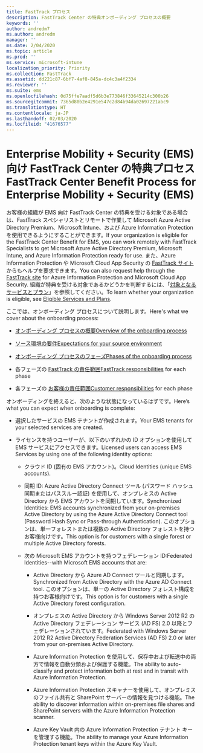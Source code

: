 ```yaml
---
title: FastTrack プロセス
description: FastTrack Center の特典オンボーディング プロセスの概要
keywords: ''
author: andredm7
ms.author: andredm
manager: ''
ms.date: 2/04/2020
ms.topic: article
ms.prod: ''
ms.service: microsoft-intune
localization_priority: Priority
ms.collection: FastTrack
ms.assetid: dd221c87-6bf7-4af8-845a-dc4c3a4f2334
ms.reviewer: ''
ms.suite: ems
ms.openlocfilehash: 0d75ffe7aadf5d6b3e773846f33645214c300b26
ms.sourcegitcommit: 7365d80b2e4291e547c2d84b94da02697221abc9
ms.translationtype: HT
ms.contentlocale: ja-JP
ms.lasthandoff: 02/03/2020
ms.locfileid: "41676577"
---
```

# <a name="fasttrack-center-benefit-process-for-enterprise-mobility--security-ems"></a><span data-ttu-id="f737e-103">Enterprise Mobility + Security (EMS) 向け FastTrack Center の特典プロセス</span><span class="sxs-lookup"><span data-stu-id="f737e-103">FastTrack Center Benefit Process for Enterprise Mobility + Security (EMS)</span></span>
<span data-ttu-id="f737e-104">お客様の組織が EMS 向け FastTrack Center の特典を受ける対象である場合は、FastTrack スペシャリストとリモートで作業して Microsoft Azure Active Directory Premium、Microsoft Intune、および Azure Information Protection を使用できるようにすることができます。</span><span class="sxs-lookup"><span data-stu-id="f737e-104">If your organization is eligible for the FastTrack Center Benefit for EMS, you can work remotely with FastTrack Specialists to get Microsoft Azure Active Directory Premium, Microsoft Intune, and Azure Information Protection ready for use.</span></span> <span data-ttu-id="f737e-105">また、Azure Information Protection や Microsoft Cloud App Security の [FastTrack サイト](https://www.microsoft.com/fasttrack/microsoft-365/ems)からもヘルプを要求できます。</span><span class="sxs-lookup"><span data-stu-id="f737e-105">You can also request help through the [FastTrack site](https://www.microsoft.com/fasttrack/microsoft-365/ems) for Azure Information Protection and Microsoft Cloud App Security.</span></span> <span data-ttu-id="f737e-106">組織が特典を受ける対象であるかどうかを判断するには、「[対象となるサービスとプラン](M365-eligible-services-and-plans.md)」を参照してください。</span><span class="sxs-lookup"><span data-stu-id="f737e-106">To learn whether your organization is eligible, see [Eligible Services and Plans](M365-eligible-services-and-plans.md).</span></span>


<span data-ttu-id="f737e-107">ここでは、オンボーディング プロセスについて説明します。</span><span class="sxs-lookup"><span data-stu-id="f737e-107">Here's what we cover about the onboarding process:</span></span>

-   [<span data-ttu-id="f737e-108">オンボーディング プロセスの概要</span><span class="sxs-lookup"><span data-stu-id="f737e-108">Overview of the onboarding process</span></span>](EMS-fasttrack-benefit-overview.md)

-   [<span data-ttu-id="f737e-109">ソース環境の要件</span><span class="sxs-lookup"><span data-stu-id="f737e-109">Expectations for your source environment</span></span>](EMS-source-environment-expectations.md)

-   [<span data-ttu-id="f737e-110">オンボーディング プロセスのフェーズ</span><span class="sxs-lookup"><span data-stu-id="f737e-110">Phases of the onboarding process</span></span>](EMS-onboarding-phases.md)

-   <span data-ttu-id="f737e-111">各フェーズの [FastTrack の責任範囲](EMS-fasttrack-responsibilities.md)</span><span class="sxs-lookup"><span data-stu-id="f737e-111">[FastTrack responsibilities](EMS-fasttrack-responsibilities.md) for each phase</span></span>

-   <span data-ttu-id="f737e-112">各フェーズの [お客様の責任範囲](EMS-your-responsibilities.md)</span><span class="sxs-lookup"><span data-stu-id="f737e-112">[Customer responsibilities](EMS-your-responsibilities.md) for each phase</span></span>

<span data-ttu-id="f737e-113">オンボーディングを終えると、次のような状態になっているはずです。</span><span class="sxs-lookup"><span data-stu-id="f737e-113">Here’s what you can expect when onboarding is complete:</span></span>

-   <span data-ttu-id="f737e-114">選択したサービスの EMS テナントが作成されます。</span><span class="sxs-lookup"><span data-stu-id="f737e-114">Your EMS tenants for your selected services are created.</span></span>

-   <span data-ttu-id="f737e-115">ライセンスを持つユーザーが、以下のいずれかの ID オプションを使用して EMS サービスにアクセスできます。</span><span class="sxs-lookup"><span data-stu-id="f737e-115">Licensed users can access EMS Services by using one of the following identity options:</span></span>

    -   <span data-ttu-id="f737e-116">クラウド ID (固有の EMS アカウント)。</span><span class="sxs-lookup"><span data-stu-id="f737e-116">Cloud Identities (unique EMS accounts).</span></span>

    -   <span data-ttu-id="f737e-117">同期 ID: Azure Active Directory Connect ツール (パスワード ハッシュ同期またはパススルー認証) を使用して、オンプレミスの Active Directory から EMS アカウントを同期しています。</span><span class="sxs-lookup"><span data-stu-id="f737e-117">Synchronized Identities: EMS accounts synchronized from your on-premises Active Directory by using the Azure Active Directory Connect tool (Password Hash Sync or Pass-through Authentication).</span></span> <span data-ttu-id="f737e-118">このオプションは、単一フォレストまたは複数の Active Directory フォレストを持つお客様向けです。</span><span class="sxs-lookup"><span data-stu-id="f737e-118">This option is for customers with a single forest or multiple Active Directory forests.</span></span>

    -   <span data-ttu-id="f737e-119">次の Microsoft EMS アカウントを持つフェデレーション ID:</span><span class="sxs-lookup"><span data-stu-id="f737e-119">Federated Identities--with Microsoft EMS accounts that are:</span></span>

        -   <span data-ttu-id="f737e-120">Active Directory から Azure AD Connect ツールと同期します。</span><span class="sxs-lookup"><span data-stu-id="f737e-120">Synchronized from Active Directory with the Azure AD Connect tool.</span></span> <span data-ttu-id="f737e-121">このオプションは、単一の Active Directory フォレスト構成を持つお客様向けです。</span><span class="sxs-lookup"><span data-stu-id="f737e-121">This option is for customers with a single Active Directory forest configuration.</span></span>

        -   <span data-ttu-id="f737e-122">オンプレミスの Active Directory から Windows Server 2012 R2 の Active Directory フェデレーション サービス (AD FS) 2.0 以降とフェデレーションされています。</span><span class="sxs-lookup"><span data-stu-id="f737e-122">Federated with Windows Server 2012 R2 Active Directory Federation Services (AD FS) 2.0 or later from your on-premises Active Directory.</span></span>

        -   <span data-ttu-id="f737e-123">Azure Information Protection を使用して、保存中および転送中の両方で情報を自動分類および保護する機能。</span><span class="sxs-lookup"><span data-stu-id="f737e-123">The ability to auto-classify and protect information both at rest and in transit with Azure Information Protection.</span></span> 

        -   <span data-ttu-id="f737e-124">Azure Information Protection スキャナーを使用して、オンプレミスのファイル共有と SharePoint サーバーの情報を見つける機能。</span><span class="sxs-lookup"><span data-stu-id="f737e-124">The ability to discover information within on-premises file shares and SharePoint servers with the Azure Information Protection scanner.</span></span> 

        -   <span data-ttu-id="f737e-125">Azure Key Vault 内の Azure Information Protection テナント キーを管理する機能。</span><span class="sxs-lookup"><span data-stu-id="f737e-125">The ability to manage your Azure Information Protection tenant keys within the Azure Key Vault.</span></span> 
